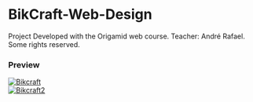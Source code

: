 # BikCraft-Web-Design
Project Developed with the Origamid web course.
Teacher: André Rafael.
Some rights reserved.

<h3>Preview</h3>

<a href='https://postimg.org/image/51mjmtbyd/' target='_blank'><img src='https://s18.postimg.org/7vpp09e4p/Bikcraft.png' border='0' alt='Bikcraft'/><br /><a target='_blank' href='https://postimage.org/'></a>
<a href='https://postimg.org/image/ph0o736rh/' target='_blank'><img src='https://s30.postimg.org/qjaupmpkx/Bikcraft2.png' border='0' alt='Bikcraft2'/><br /><a target='_blank' href='https://postimage.org/'></a>

